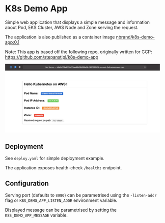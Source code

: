 # K8s Demo App

Simple web application that displays a simple message and information about Pod, EKS Cluster, AWS Node and Zone serving the request.

The application is also published as a container image [nbrand/k8s-demo-app:0.1][1]

Note: This app is based off the following repo, originally written for GCP: https://github.com/stepanstipl/k8s-demo-app

[1]: https://hub.docker.com/repository/docker/nbrand/k8s-demo-app

![screenshot](imgs/screenshot.png)

## Deployment

See `deploy.yaml` for simple deployment example.

The application exposes health-check `/healthz` endpoint.

## Configuration

Serving port (defaults to `8080`) can be parametrised using the `-listen-addr` flag or `K8S_DEMO_APP_LISTEN_ADDR` environment variable.

Displayed message can be parametrised by setting the `K8S_DEMO_APP_MESSAGE` variable.
